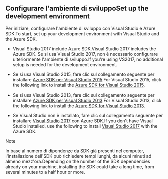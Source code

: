 ## <span data-ttu-id="8966c-101"><a name="setupdevenv"></a>Configurare l'ambiente di sviluppo</span><span class="sxs-lookup"><span data-stu-id="8966c-101"><a name="setupdevenv"></a>Set up the development environment</span></span>
<span data-ttu-id="8966c-102">Per iniziare, configurare l'ambiente di sviluppo con Visual Studio e Azure SDK.</span><span class="sxs-lookup"><span data-stu-id="8966c-102">To start, set up your development environment with Visual Studio and the Azure SDK.</span></span>

* <span data-ttu-id="8966c-103">Visual Studio 2017 include Azure SDK.</span><span class="sxs-lookup"><span data-stu-id="8966c-103">Visual Studio 2017 includes the Azure SDK.</span></span> <span data-ttu-id="8966c-104">Se si usa Visual Studio 2017, non è necessario configurare ulteriormente l'ambiente di sviluppo.</span><span class="sxs-lookup"><span data-stu-id="8966c-104">If you're using VS2017, no additional setup is needed for the development environment.</span></span>
* <span data-ttu-id="8966c-105">Se si usa Visual Studio 2015, fare clic sul collegamento seguente per installare [Azure SDK per Visual Studio 2015](http://go.microsoft.com/fwlink/?linkid=518003).</span><span class="sxs-lookup"><span data-stu-id="8966c-105">For Visual Studio 2015, click the following link to install the [Azure SDK for Visual Studio 2015](http://go.microsoft.com/fwlink/?linkid=518003).</span></span>
* <span data-ttu-id="8966c-106">Se si usa Visual Studio 2013, fare clic sul collegamento seguente per installare [Azure SDK per Visual Studio 2013](http://go.microsoft.com/fwlink/?LinkID=324322).</span><span class="sxs-lookup"><span data-stu-id="8966c-106">For Visual Studio 2013, click the following link to install the [Azure SDK for Visual Studio 2013](http://go.microsoft.com/fwlink/?LinkID=324322).</span></span>

* <span data-ttu-id="8966c-107">Se Visual Studio non è installato, fare clic sul collegamento seguente per installare [Visual Studio 2017](https://www.visualstudio.com/) con Azure SDK.</span><span class="sxs-lookup"><span data-stu-id="8966c-107">If you don't have Visual Studio installed, use the following to install [Visual Studio 2017](https://www.visualstudio.com/) with the Azure SDK.</span></span>

> [!NOTE]
> <span data-ttu-id="8966c-108">In base al numero di dipendenze da SDK già presenti nel computer, l'installazione dell'SDK può richiedere tempi lunghi, da alcuni minuti ad almeno mezz'ora.</span><span class="sxs-lookup"><span data-stu-id="8966c-108">Depending on the number of the SDK dependencies already on your machine, installing the SDK could take a long time, from several minutes to a half hour or more.</span></span>
>
>
